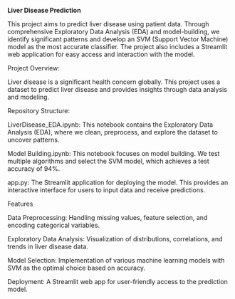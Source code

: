 **Liver Disease Prediction**

This project aims to predict liver disease using patient data. Through comprehensive Exploratory Data Analysis (EDA) and model-building, we identify significant patterns and develop an SVM (Support Vector Machine) model as the most accurate classifier. The project also includes a Streamlit web application for easy access and interaction with the model.

Project Overview:

Liver disease is a significant health concern globally. This project uses a dataset to predict liver disease and provides insights through data analysis and modeling.

Repository Structure:


LiverDisease_EDA.ipynb: This notebook contains the Exploratory Data Analysis (EDA), where we clean, preprocess, and explore the dataset to uncover patterns.

Model Building.ipynb: This notebook focuses on model building. We test multiple algorithms and select the SVM model, which achieves a test accuracy of 94%.

app.py: The Streamlit application for deploying the model. This provides an interactive interface for users to input data and receive predictions.

Features

Data Preprocessing: Handling missing values, feature selection, and encoding categorical variables.

Exploratory Data Analysis: Visualization of distributions, correlations, and trends in liver disease data.

Model Selection: Implementation of various machine learning models with SVM as the optimal choice based on accuracy.

Deployment: A Streamlit web app for user-friendly access to the prediction model.
